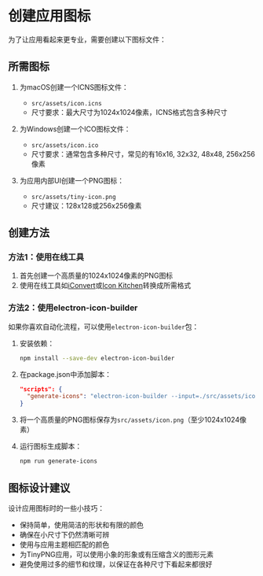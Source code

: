 # 创建应用图标

为了让应用看起来更专业，需要创建以下图标文件：

## 所需图标

1. 为macOS创建一个ICNS图标文件：
   - `src/assets/icon.icns`
   - 尺寸要求：最大尺寸为1024x1024像素，ICNS格式包含多种尺寸

2. 为Windows创建一个ICO图标文件：
   - `src/assets/icon.ico`
   - 尺寸要求：通常包含多种尺寸，常见的有16x16, 32x32, 48x48, 256x256像素

3. 为应用内部UI创建一个PNG图标：
   - `src/assets/tiny-icon.png`
   - 尺寸建议：128x128或256x256像素

## 创建方法

### 方法1：使用在线工具

1. 首先创建一个高质量的1024x1024像素的PNG图标
2. 使用在线工具如[iConvert](https://iconverticons.com/)或[Icon Kitchen](https://icon.kitchen/)转换成所需格式

### 方法2：使用electron-icon-builder

如果你喜欢自动化流程，可以使用`electron-icon-builder`包：

1. 安装依赖：
   ```bash
   npm install --save-dev electron-icon-builder
   ```

2. 在package.json中添加脚本：
   ```json
   "scripts": {
     "generate-icons": "electron-icon-builder --input=./src/assets/icon.png --output=./src/assets"
   }
   ```

3. 将一个高质量的PNG图标保存为`src/assets/icon.png`（至少1024x1024像素）

4. 运行图标生成脚本：
   ```bash
   npm run generate-icons
   ```

## 图标设计建议

设计应用图标时的一些小技巧：

- 保持简单，使用简洁的形状和有限的颜色
- 确保在小尺寸下仍然清晰可辨
- 使用与应用主题相匹配的颜色
- 为TinyPNG应用，可以使用小象的形象或有压缩含义的图形元素
- 避免使用过多的细节和纹理，以保证在各种尺寸下看起来都很好 